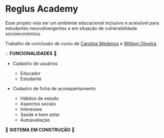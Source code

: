 # Reglus Academy

Esse projeto visa ser um ambiente educacional inclusivo e acessível para estudantes neurodivergentes e em situação de vulnerabilidade socioeconômica.

Trabalho de conclusão de curso de [Caroline Medeiros](https://github.com/mecarolme) e [Williem Oliveira](https://github.com/williemoliveiraa).

:bulb: **FUNCIONALIDADES** :wrench:

- Cadastro de usuários
  - Educador
  - Estudante

- Cadastro de ficha de acompanhamento
  - Hábitos de estudo
  - Aspectos sociais
  - Interesses
  - Saúde e bem estar
  - Autoavaliação 

:construction: **SISTEMA EM CONSTRUÇÃO** :construction: